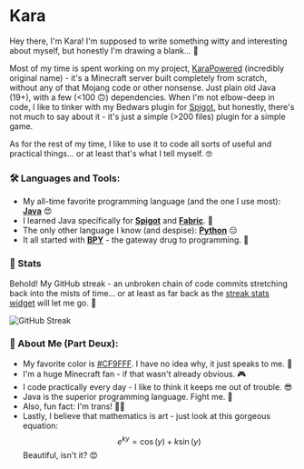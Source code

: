 # Kara

Hey there, I'm Kara! I'm supposed to write something witty and interesting about myself, but honestly I'm drawing a blank... 🥴

Most of my time is spent working on my project, [KaraPowered](https://www.github.com/KaraPowered) (incredibly original name) - it's a Minecraft server built completely from scratch, without any of that Mojang code or other nonsense. Just plain old Java (19+), with a few (<100 🙃) dependencies. When I'm not elbow-deep in code, I like to tinker with my Bedwars plugin for [Spigot](https://www.spigotmc.org), but honestly, there's not much to say about it - it's just a simple (>200 files) plugin for a simple game.

As for the rest of my time, I like to use it to code all sorts of useful and practical things... or at least that's what I tell myself. 🤓

### 🛠️ Languages and Tools:

* My all-time favorite programming language (and the one I use most): **[Java](https://www.java.com)** 😍
* I learned Java specifically for **[Spigot](https://www.spigotmc.org)** and **[Fabric](https://www.fabricmc.net)**. 🤩
* The only other language I know (and despise): **[Python](https://www.python.org)** 😑
* It all started with **[BPY](https://docs.blender.org/api/current/index.html)** - the gateway drug to programming. 🤗

### 💎 Stats

Behold! My GitHub streak - an unbroken chain of code commits stretching back into the mists of time... or at least as far back as the [streak stats widget](https://streak-stats.demolab.com) will let me go. 🤯

![GitHub Streak](https://streak-stats.demolab.com?user=Kara6432&date_format=j%20M%5B%20Y%5D)

### 🤪 About Me (Part Deux):

* My favorite color is [#CF9FFF](CF9FFF.png). I have no idea why, it just speaks to me. 🎨
* I'm a huge Minecraft fan - if that wasn't already obvious. 🎮
* I code practically every day - I like to think it keeps me out of trouble. 😎
* Java is the superior programming language. Fight me. 💪
* Also, fun fact: I'm trans! 🏳️‍⚧️
* Lastly, I believe that mathematics is art - just look at this gorgeous equation: $$e^{ky}=\cos\left(y\right)+k\sin\left(y\right)$$ Beautiful, isn't it? 😍
